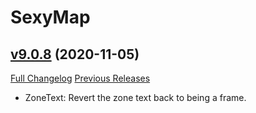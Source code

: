 # SexyMap

## [v9.0.8](https://github.com/funkydude/SexyMap/tree/v9.0.8) (2020-11-05)
[Full Changelog](https://github.com/funkydude/SexyMap/compare/v9.0.7...v9.0.8) [Previous Releases](https://github.com/funkydude/SexyMap/releases)

- ZoneText: Revert the zone text back to being a frame.  
